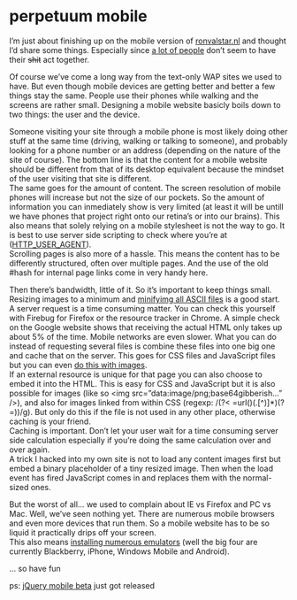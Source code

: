 <!--
  id: 657
  date: 2010-10-22
  modified: 2010-10-22
  slug: perpetuum-mobile
  type: post
  excerpt: <p>I&#8217;m just about finishing up on the mobile version of ronvalstar.nl and thought I&#8217;d share some things. Especially since a lot of people don&#8217;t seem to have their shit act together.</p>
  categories: code, CSS, HTML, JavaScript, mobile, backend, XML
  tags: CSS, HTML, PC, Windows mobile
  inCv: 
  inPortfolio: 
  dateFrom: 
  dateTo: 
-->

# perpetuum mobile

<p>I&#8217;m just about finishing up on the mobile version of <a href="/">ronvalstar.nl</a> and thought I&#8217;d share some things. Especially since <a href="http://www.narrowdesign.com/future/">a lot of people</a> don&#8217;t seem to have their <del>shit</del> act together.</p>
<p><!--more--><!--img src="wp-content/uploads/img/blog/qrsRonvalstar.png" /--></p>
<p>Of course we&#8217;ve come a long way from the text-only WAP sites we used to have. But even though mobile devices are getting better and better a few things stay the same. People use their phones while walking and the screens are rather small. Designing a mobile website basicly boils down to two things: the user and the device.</p>
<p>Someone visiting your site through a mobile phone is most likely doing other stuff at the same time (driving, walking or talking to someone), and probably looking for a phone number or an address (depending on the nature of the site of course). The bottom line is that the content for a mobile website should be different from that of its desktop equivalent because the mindset of the user visiting that site is different.<br />
The same goes for the amount of content. The screen resolution of mobile phones will increase but not the size of our pockets. So the amount of information you can inmediately show is very limited (at least it will be untill we have phones that project right onto our retina&#8217;s or into our brains). This also means that solely relying on a mobile stylesheet is not the way to go. It is best to use server side scripting to check where you&#8217;re at (<a href="http://www.google.com/search?q=HTTP_USER_AGENT" rel="external">HTTP_USER_AGENT</a>).<br />
Scrolling pages is also more of a hassle. This means the content has to be differently structured, often over multiple pages. And the use of the old #hash for internal page links come in very handy here.</p>
<p>Then there&#8217;s bandwidth, little of it. So it&#8217;s important to keep things small. Resizing images to a minimum and <a href="http://en.wikipedia.org/wiki/Minify" rel="external">minifyimg all ASCII files</a> is a good start.<br />
A server request is a time consuming matter. You can check this yourself with Firebug for Firefox or the resource tracker in Chrome. A simple check on the Google website shows that receiving the actual HTML only takes up about 5% of the time. Mobile networks are even slower. What you can do instead of requesting several files is combine these files into one big one and cache that on the server. This goes for CSS files and JavaScript files but you can even <a href="http://www.alistapart.com/articles/sprites" rel="external">do this with images</a>.<br />
If an external resource is unique for that page you can also choose to embed it into the HTML. This is easy for CSS and JavaScript but it is also possible for images (like so &lt;img src=&#8221;data:image/png;base64gibberish&#8230;&#8221; /&gt;), and also for images linked from within CSS (regexp: /(?< =url()(.[^)]*)(?=))/g). But only do this if the file is not used in any other place, otherwise caching is your friend.<br />
Caching is important. Don&#8217;t let your user wait for a time consuming server side calculation especially if you&#8217;re doing the same calculation over and over again.<br />
A trick I hacked into my own site is not to load any content images first but embed a binary placeholder of a tiny resized image. Then when the load event has fired JavaScript comes in and replaces them with the normal-sized ones.</p>
<p>But the worst of all&#8230; we used to complain about IE vs Firefox and PC vs Mac. Well, we&#8217;ve seen nothing yet. There are numerous mobile browsers and even more devices that run them. So a mobile website has to be so liquid it practically drips off your screen.<br />
This also means <a href="http://blogs.walkerart.org/newmedia/2010/04/23/setting-up-smartphone-emulators-for-testing-mobile-websites/" rel="external">installing numerous emulators</a> (well the big four are currently Blackberry, iPhone, Windows Mobile and Android).</p>
<p>&#8230; so have fun</p>
<p>ps: <a href="http://jquerymobile.com/2010/10/jquery-mobile-alpha-1-released/">jQuery mobile beta</a> just got released</p>
